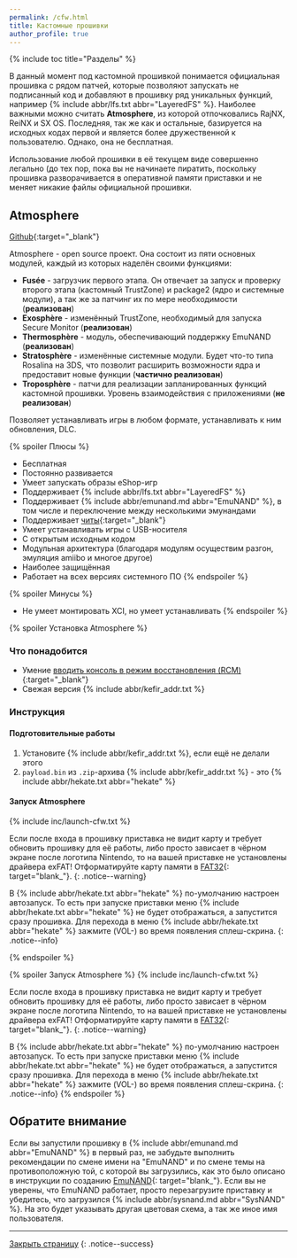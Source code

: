 ```yaml
---
permalink: /cfw.html
title: Кастомные прошивки
author_profile: true
---
```

{% include toc title="Разделы" %}

В данный момент под кастомной прошивкой понимается официальная прошивка с рядом патчей, которые позволяют запускать не подписанный код и добавляют в прошивку ряд уникальных функций, например {% include abbr/lfs.txt abbr="LayeredFS" %}. Наиболее важными можно считать **Atmosphere**, из которой отпочковались RajNX, ReiNX и SX OS. Последняя, так же как и остальные, базируется на исходных кодах первой и является более дружественной к пользователю. Однако, она не бесплатная. 

Использование любой прошивки в её текущем виде совершенно легально (до тех пор, пока вы не начинаете пиратить, поскольку прошивка разворачивается в оперативной памяти приставки и не меняет никакие файлы официальной прошивки. 

## Atmosphere
[Github](https://github.com/Atmosphere-NX/Atmosphere){:target="_blank"}

Atmosphere - open source проект. Она состоит из пяти основных модулей, каждый из которых наделён своими функциями:

* **Fusée** - загрузчик первого этапа. Он отвечает за запуск и проверку второго этапа (кастомный TrustZone) и package2 (ядро и системные модули), а так же за патчинг их по мере необходимости (**реализован**) 
* **Exosphère** - изменённый TrustZone, необходимый для запуска Secure Monitor (**реализован**)
* **Thermosphère** - модуль, обеспечивающий поддержку EmuNAND (**реализован**)
* **Stratosphère** - изменённые системные модули. Будет что-то типа Rosalina на 3DS, что позволит расширить возможности ядра и предоставит новые функции (**частично реализован**)
* **Troposphère** - патчи для реализации запланированных функций кастомной прошивки. Уровень взаимодействия с приложениями (**не реализован**)

Позволяет устанавливать игры в любом формате, устанавливать к ним обновления, DLC. 

{% spoiler Плюсы %}
+ Бесплатная
+ Постоянно развивается 
+ Умеет запускать образы eShop-игр 
+ Поддерживает {% include abbr/lfs.txt abbr="LayeredFS" %}
+ Поддерживает {% include abbr/emunand.md abbr="EmuNAND" %}, в том числе и переключение между несколькими эмунандами
+ Поддерживает [читы](cheats){:target="_blank"}
+ Умеет устанавливать игры с USB-носителя
+ С открытым исходным кодом
+ Модульная архитектура (благодаря модулям осуществим разгон, эмуляция amiibo и многое другое)
+ Наиболее защищённая
+ Работает на всех версиях системного ПО
{% endspoiler %}

{% spoiler Минусы %}
+ Не умеет монтировать XCI, но умеет устанавливать 
{% endspoiler %}

{% spoiler Установка Atmosphere %}

### Что понадобится 

* Умение [вводить консоль в режим восстановления (RCM)](fusee-gelee#%D1%87%D0%B0%D1%81%D1%82%D1%8C-i---%D0%B2%D1%85%D0%BE%D0%B4-%D0%B2-rcm){:target="_blank"}
* Свежая версия {% include abbr/kefir_addr.txt %}

### Инструкция

#### Подготовительные работы 

1. Установите {% include abbr/kefir_addr.txt %}, если ещё не делали этого
1. `payload.bin` из `.zip`-архива {% include abbr/kefir_addr.txt %} - это {% include abbr/hekate.txt abbr="hekate" %}

#### Запуск Atmosphere 
{% include inc/launch-cfw.txt %}

Если после входа в прошивку приставка не видит карту и требует обновить прошивку для её работы, либо просто зависает в чёрном экране после логотипа Nintendo, то на вашей приставке не установлены драйвера exFAT! Отформатируйте карту памяти в [FAT32](https://format.customfw.xyz){: target="blank_"}. 
{: .notice--warning}

В {% include abbr/hekate.txt abbr="hekate" %} по-умолчанию настроен автозапуск. То есть при запуске приставки меню {% include abbr/hekate.txt abbr="hekate" %} не будет отображаться, а запустится сразу прошивка. Для перехода в меню {% include abbr/hekate.txt abbr="hekate" %} зажмите (VOL-) во время появления сплеш-скрина.
{: .notice--info}

{% endspoiler %}

{% spoiler Запуск Atmosphere %}
{% include inc/launch-cfw.txt %}

Если после входа в прошивку приставка не видит карту и требует обновить прошивку для её работы, либо просто зависает в чёрном экране после логотипа Nintendo, то на вашей приставке не установлены драйвера exFAT! Отформатируйте карту памяти в [FAT32](https://format.customfw.xyz){: target="blank_"}. 
{: .notice--warning}

В {% include abbr/hekate.txt abbr="hekate" %} по-умолчанию настроен автозапуск. То есть при запуске приставки меню {% include abbr/hekate.txt abbr="hekate" %} не будет отображаться, а запустится сразу прошивка. Для перехода в меню {% include abbr/hekate.txt abbr="hekate" %} зажмите (VOL-) во время появления сплеш-скрина.
{: .notice--info}
{% endspoiler %}

## Обратите внимание

Если вы запустили прошивку в {% include abbr/emunand.md abbr="EmuNAND" %} в первый раз, не забудьте выполнить рекомендации по смене имени на "EmuNAND" и по смене темы на противоположную той, с которой вы загрузились, как это было описано в инструкции по созданию [EmuNAND](emunand){: target="blank_"}.
Если вы не уверены, что EmuNAND работает, просто перезагрузите приставку и убедитесь, что загрузился {% include abbr/sysnand.md abbr="SysNAND" %}. На это будет указывать другая цветовая схема, а так же иное имя пользователя. 

___

[Закрыть страницу](javascript:window.close();)
{: .notice--success}